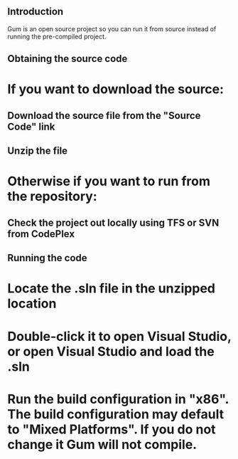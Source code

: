 ## Introduction

Gum is an open source project so you can run it from source instead of running the pre-compiled project.

## Obtaining the source code

# If you want to download the source:
## Download the source file from the "Source Code" link
## Unzip the file
# Otherwise if you want to run from the repository:
## Check the project out locally using TFS or SVN from CodePlex

## Running the code

# Locate the .sln file in the unzipped location
# Double-click it to open Visual Studio, or open Visual Studio and load the .sln
# Run the build configuration in "x86".  The build configuration may default to "Mixed Platforms". If you do not change it Gum will not compile.